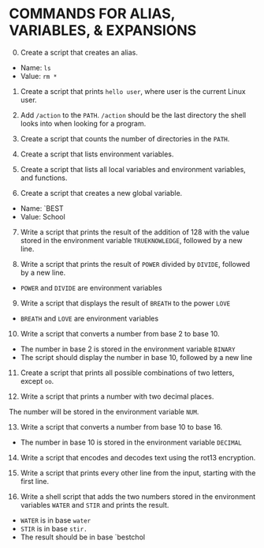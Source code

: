 # COMMANDS FOR ALIAS, VARIABLES, & EXPANSIONS

0. Create a script that creates an alias.

  * Name: `ls`
  * Value: `rm *`

1. Create a script that prints `hello user`, where user is the current Linux
user.

2. Add `/action` to the `PATH`. `/action` should be the last directory the shell
looks into when looking for a program.

3. Create a script that counts the number of directories in the `PATH`.

4. Create a script that lists environment variables.

5. Create a script that lists all local variables and environment variables, and
functions.

6. Create a script that creates a new global variable.

  * Name: `BEST
  * Value: School

7. Write a script that prints the result of the addition of 128 with the value
stored in the environment variable `TRUEKNOWLEDGE`, followed by a new line.

8. Write a script that prints the result of `POWER` divided by `DIVIDE`, followed
by a new line.

  * `POWER` and `DIVIDE` are environment variables

9. Write a script that displays the result of `BREATH` to the power `LOVE`

  * `BREATH` and `LOVE` are environment variables
 
10. Write a script that converts a number from base 2 to base 10.

  * The number in base 2 is stored in the environment variable `BINARY`
  * The script should display the number in base 10, followed by a new line

 
11. Create a script that prints all possible combinations of two letters, except
`oo`.

12. Write a script that prints a number with two decimal places.

The number will be stored in the environment variable `NUM`.

13. Write a script that converts a number from base 10 to base 16.

  * The number in base 10 is stored in the environment variable `DECIMAL`
  
14. Write a script that encodes and decodes text using the rot13 encryption.

15. Write a script that prints every other line from the input, starting with 
the first line.

16. Write a shell script that adds the two numbers stored in the environment
variables `WATER` and `STIR` and prints the result.

  * `WATER` is in base `water`
  * `STIR` is in base `stir.`
  * The result should be in base `bestchol
